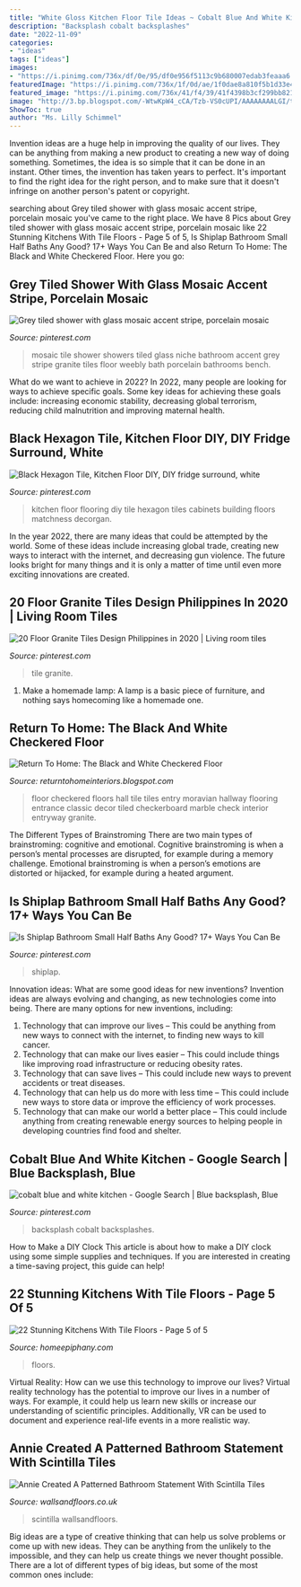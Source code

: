 ```yaml
---
title: "White Gloss Kitchen Floor Tile Ideas ~ Cobalt Blue And White Kitchen"
description: "Backsplash cobalt backsplashes"
date: "2022-11-09"
categories:
- "ideas"
tags: ["ideas"]
images:
- "https://i.pinimg.com/736x/df/0e/95/df0e956f5113c9b680007edab3feaaa6.jpg"
featuredImage: "https://i.pinimg.com/736x/1f/0d/ae/1f0dae8a810f5b1d33e4ed228315c858.jpg"
featured_image: "https://i.pinimg.com/736x/41/f4/39/41f4398b3cf299bb82130aaa4ece1873.jpg"
image: "http://3.bp.blogspot.com/-WtwKpW4_cCA/Tzb-VS0cUPI/AAAAAAAALGI/tNKL9an8trg/s640/215891375856570838_8IhxssMq_f.jpg"
ShowToc: true
author: "Ms. Lilly Schimmel"
---
```



Invention ideas are a huge help in improving the quality of our lives. They can be anything from making a new product to creating a new way of doing something. Sometimes, the idea is so simple that it can be done in an instant. Other times, the invention has taken years to perfect. It's important to find the right idea for the right person, and to make sure that it doesn't infringe on another person's patent or copyright.

	

		
searching about Grey tiled shower with glass mosaic accent stripe, porcelain mosaic you've came to the right place. We have 8 Pics about Grey tiled shower with glass mosaic accent stripe, porcelain mosaic like 22 Stunning Kitchens With Tile Floors - Page 5 of 5, Is Shiplap Bathroom Small Half Baths Any Good? 17+ Ways You Can Be and also Return To Home: The Black and White Checkered Floor. Here you go:
		
    
## Grey Tiled Shower With Glass Mosaic Accent Stripe, Porcelain Mosaic

<img loading=lazy src="https://i.pinimg.com/736x/4b/90/f3/4b90f3e4518c041dfc7fe387d51901c9--tiled-showers-niche.jpg" onerror="this.onerror=null;this.src='https://tse1.mm.bing.net/th?id=OIP.GiBuYG8Z6fGstOjy46n-ZwHaJ4&amp;pid=15.1';" alt="Grey tiled shower with glass mosaic accent stripe, porcelain mosaic">

_Source: pinterest.com_

>mosaic tile shower showers tiled glass niche bathroom accent grey stripe granite tiles floor weebly bath porcelain bathrooms bench. 

	

What do we want to achieve in 2022?
In 2022, many people are looking for ways to achieve specific goals. Some key ideas for achieving these goals include: increasing economic stability, decreasing global terrorism, reducing child malnutrition and improving maternal health.

    
## Black Hexagon Tile, Kitchen Floor DIY, DIY Fridge Surround, White

<img loading=lazy src="https://i.pinimg.com/736x/41/f4/39/41f4398b3cf299bb82130aaa4ece1873.jpg" onerror="this.onerror=null;this.src='https://tse3.mm.bing.net/th?id=OIP.cU1DtTsEj4fQn3WmcalksAHaLH&amp;pid=15.1';" alt="Black Hexagon Tile, Kitchen Floor DIY, DIY fridge surround, white">

_Source: pinterest.com_

>kitchen floor flooring diy tile hexagon tiles cabinets building floors matchness decorgan. 

	

In the year 2022, there are many ideas that could be attempted by the world. Some of these ideas include increasing global trade, creating new ways to interact with the internet, and decreasing gun violence. The future looks bright for many things and it is only a matter of time until even more exciting innovations are created.

    
## 20 Floor Granite Tiles Design Philippines In 2020 | Living Room Tiles

<img loading=lazy src="https://i.pinimg.com/736x/29/f9/db/29f9dbb63319878087d01c6725c693ea.jpg" onerror="this.onerror=null;this.src='https://tse1.mm.bing.net/th?id=OIP.DrjO5GxFYYt7fd_0vgYfGAHaLG&amp;pid=15.1';" alt="20 Floor Granite Tiles Design Philippines in 2020 | Living room tiles">

_Source: pinterest.com_

>tile granite. 

	

1. Make a homemade lamp: A lamp is a basic piece of furniture, and nothing says homecoming like a homemade one.

    
## Return To Home: The Black And White Checkered Floor

<img loading=lazy src="http://3.bp.blogspot.com/-WtwKpW4_cCA/Tzb-VS0cUPI/AAAAAAAALGI/tNKL9an8trg/s640/215891375856570838_8IhxssMq_f.jpg" onerror="this.onerror=null;this.src='https://tse4.mm.bing.net/th?id=OIP.eTB1c9yTfbPGuOuIs8SJUQAAAA&amp;pid=15.1';" alt="Return To Home: The Black and White Checkered Floor">

_Source: returntohomeinteriors.blogspot.com_

>floor checkered floors hall tile tiles entry moravian hallway flooring entrance classic decor tiled checkerboard marble check interior entryway granite. 

	

The Different Types of Brainstroming
There are two main types of brainstroming: cognitive and emotional. Cognitive brainstroming is when a person’s mental processes are disrupted, for example during a memory challenge. Emotional brainstroming is when a person’s emotions are distorted or hijacked, for example during a heated argument.

    
## Is Shiplap Bathroom Small Half Baths Any Good? 17+ Ways You Can Be

<img loading=lazy src="https://i.pinimg.com/736x/1f/0d/ae/1f0dae8a810f5b1d33e4ed228315c858.jpg" onerror="this.onerror=null;this.src='https://tse2.mm.bing.net/th?id=OIP.QKHHCXkrWAtSekzW8Ce2kwHaLR&amp;pid=15.1';" alt="Is Shiplap Bathroom Small Half Baths Any Good? 17+ Ways You Can Be">

_Source: pinterest.com_

>shiplap. 

	

Innovation ideas: What are some good ideas for new inventions?
Invention ideas are always evolving and changing, as new technologies come into being. There are many options for new inventions, including: 
1) Technology that can improve our lives – This could be anything from new ways to connect with the internet, to finding new ways to kill cancer. 
2) Technology that can make our lives easier – This could include things like improving road infrastructure or reducing obesity rates. 
3) Technology that can save lives – This could include new ways to prevent accidents or treat diseases. 
4) Technology that can help us do more with less time – This could include new ways to store data or improve the efficiency of work processes. 
5) Technology that can make our world a better place – This could include anything from creating renewable energy sources to helping people in developing countries find food and shelter.

    
## Cobalt Blue And White Kitchen - Google Search | Blue Backsplash, Blue

<img loading=lazy src="https://i.pinimg.com/736x/df/0e/95/df0e956f5113c9b680007edab3feaaa6.jpg" onerror="this.onerror=null;this.src='https://tse2.mm.bing.net/th?id=OIP.vDukDusAvay4k0OulyXw8QHaLJ&amp;pid=15.1';" alt="cobalt blue and white kitchen - Google Search | Blue backsplash, Blue">

_Source: pinterest.com_

>backsplash cobalt backsplashes. 

	

How to Make a DIY Clock
This article is about how to make a DIY clock using some simple supplies and techniques. If you are interested in creating a time-saving project, this guide can help!

    
## 22 Stunning Kitchens With Tile Floors - Page 5 Of 5

<img loading=lazy src="https://homeepiphany.com/wp-content/uploads/2015/11/22-Stunning-Kitchens-With-Tile-Floors-title.jpg" onerror="this.onerror=null;this.src='https://tse4.mm.bing.net/th?id=OIP.Dj2X0_2g5wI4n033NjYxUAHaFo&amp;pid=15.1';" alt="22 Stunning Kitchens With Tile Floors - Page 5 of 5">

_Source: homeepiphany.com_

>floors. 

	

Virtual Reality: How can we use this technology to improve our lives?
Virtual reality technology has the potential to improve our lives in a number of ways. For example, it could help us learn new skills or increase our understanding of scientific principles. Additionally, VR can be used to document and experience real-life events in a more realistic way.

    
## Annie Created A Patterned Bathroom Statement With Scintilla Tiles

<img loading=lazy src="https://www.wallsandfloors.co.uk/blog/wp-content/uploads/2019/04/white-metro-wall-tiles-star-patterned-floor-tiles.jpeg" onerror="this.onerror=null;this.src='https://tse2.mm.bing.net/th?id=OIP.7q9d7DRuubqWz0hwQCTicwHaHa&amp;pid=15.1';" alt="Annie Created A Patterned Bathroom Statement With Scintilla Tiles">

_Source: wallsandfloors.co.uk_

>scintilla wallsandfloors. 

	

Big ideas are a type of creative thinking that can help us solve problems or come up with new ideas. They can be anything from the unlikely to the impossible, and they can help us create things we never thought possible. There are a lot of different types of big ideas, but some of the most common ones include: 

